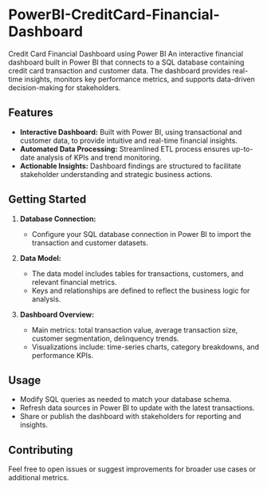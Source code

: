 # PowerBI-CreditCard-Financial-Dashboard
Credit Card Financial Dashboard using Power BI An interactive financial dashboard built in Power BI that connects to a SQL database containing credit card transaction and customer data. The dashboard provides real-time insights, monitors key performance metrics, and supports data-driven decision-making for stakeholders.

## Features

- **Interactive Dashboard:** Built with Power BI, using transactional and customer data, to provide intuitive and real-time financial insights.
- **Automated Data Processing:** Streamlined ETL process ensures up-to-date analysis of KPIs and trend monitoring.
- **Actionable Insights:** Dashboard findings are structured to facilitate stakeholder understanding and strategic business actions.

## Getting Started

1. **Database Connection:**
   - Configure your SQL database connection in Power BI to import the transaction and customer datasets.

2. **Data Model:**
   - The data model includes tables for transactions, customers, and relevant financial metrics.
   - Keys and relationships are defined to reflect the business logic for analysis.

3. **Dashboard Overview:**
   - Main metrics: total transaction value, average transaction size, customer segmentation, delinquency trends.
   - Visualizations include: time-series charts, category breakdowns, and performance KPIs.

## Usage

- Modify SQL queries as needed to match your database schema.
- Refresh data sources in Power BI to update with the latest transactions.
- Share or publish the dashboard with stakeholders for reporting and insights.

## Contributing

Feel free to open issues or suggest improvements for broader use cases or additional metrics.
